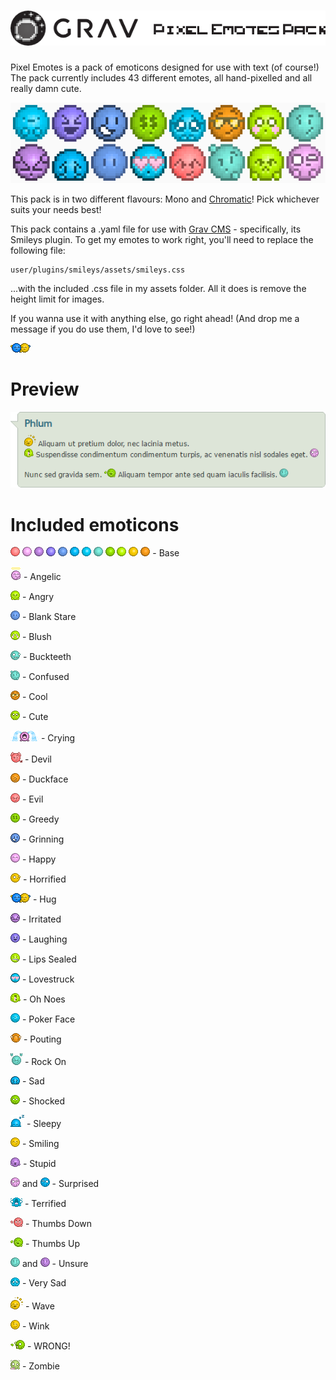 # ![Grav Smileys Data Pack - Pixel Emotes](assets/logo.png)

Pixel Emotes is a pack of emoticons designed for use with text (of course!)
The pack currently includes 43 different emotes, all hand-pixelled and all really damn cute.

![Pixel Emotes Preview](assets/preview.png)

This pack is in two different flavours: Mono and [Chromatic](https://github.com/Phlum/PixelEmotesChromatic/)! Pick whichever suits your needs best!

This pack contains a .yaml file for use with [Grav CMS](http://getgrav.org) - specifically, its Smileys plugin. To get my emotes to work right, you'll need to replace the following file:

    user/plugins/smileys/assets/smileys.css

...with the included .css file in my assets folder. All it does is remove the height limit for images.

If you wanna use it with anything else, go right ahead! (And drop me a message if you do use them, I'd love to see!)

![Hug](hug.png)

# Preview

![Screenshot](assets/capture.png)

# Included emoticons

![Base](bases/red.png) ![Base](bases/pink.png) ![Base](bases/purple.png) ![Base](bases/indigo.png) ![Base](bases/darkblue.png) ![Base](bases/blue.png) ![Base](bases/lightblue.png) ![Base](bases/turquoise.png) ![Base](bases/green.png) ![Base](bases/lime.png) ![Base](bases/yellow.png) ![Base](bases/orange.png) - Base

![Angel](angel.png) - Angelic

![Angry](angry.png) - Angry

![Blank Stare](speechless.png) - Blank Stare

![Blush](blushing.png) - Blush

![8B](8B.png) - Buckteeth

![Confused](confused.png) - Confused

![Cool](cool.png) - Cool

![Cute](cute.png) - Cute

![Crying](crying.png) - Crying

![Devil](devil.png) - Devil

![Duckface](kissing.png) - Duckface

![Evil](evil.png) - Evil

![Greed](greedy.png) - Greedy

![Grin](grinning.png) - Grinning

![Happy](happy_smiling.png) - Happy

![Horrified](horrified.png) - Horrified

![Hug](hug.png) - Hug

![Irritated](irritated.png) - Irritated

![Laughing](laughing.png) - Laughing

![Lips Sealed](lips_sealed.png) - Lips Sealed

![Lovestruck](heart.png) - Lovestruck

![La la la](madness.gif) - Oh Noes

![Serious Face](srsface.png) - Poker Face

![Pouting](pouting.png) - Pouting

![Rock On!](rockon.png) - Rock On

![Sad](frowning.png) - Sad

![Shock](gasping.png) - Shocked

![Sleepy](tired.png) - Sleepy

![Smile](smiling.png) - Smiling

![Dummy](stupid.png) - Stupid

![Surprised](surprised.png) and ![Surprised](surprised_2.png) - Surprised

![Terrified](terrified.png) - Terrified

![Thumbs Down](thumbs_down.png) - Thumbs Down

![Thumbs Up](thumbs_up.png) - Thumbs Up

![Unsure](unsure.png) and ![Unsure](unsure_2.png) - Unsure

![Very Sad](verysad.png) - Very Sad

![Wave](wave.png) - Wave

![Wink](winking.png) - Wink

![Wrong](wrong.png) - WRONG!

![Zombie](zombie.gif) - Zombie
